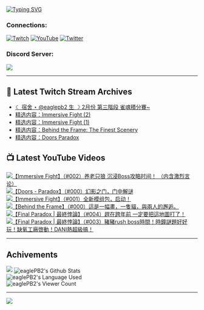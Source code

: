 <!--### Hello people, I'm EaglePB2 - The one who building something for fun 👋
Thank you for standby for this profile.   
The purpose of this profile is coming soon.   
You may come back later, as you wish if this readme.md is updated.   -->

<a href="https://git.io/typing-svg"><img src="https://readme-typing-svg.herokuapp.com?font=Fira+Code&duration=1000&pause=5000&vCenter=true&random=false&width=500&lines=%F0%9F%91%8B+Hello+Everyone%2C+I'm+EaglePB2.;%F0%9F%99%87+Thank+you+for+stopping+by+my+profile.+;%F0%9F%94%AD+%3D%3D%3D%3D+%F0%9F%94%AD;%F0%9F%91%8B+%E4%BD%A0%E5%A5%BD%EF%BC%8C%E6%AD%A1%E8%BF%8E%E4%BE%86%E5%88%B0%E6%88%91%E7%9A%84%E4%BB%A3%E7%A2%BC%E5%BA%AB%E3%80%82;%F0%9F%99%87+%E6%84%9F%E8%AC%9D%E5%89%8D%E4%BE%86%E5%8F%83%E8%A7%80%E5%B0%8F%E5%B1%8B+owo~" alt="Typing SVG" /></a>

### Connections:

[![Twitch](https://img.shields.io/badge/Twitch-9347FF?style=flat-square&logo=twitch&logoColor=white)](https://www.twitch.tv/eaglepb2)
[![YouTube](https://img.shields.io/badge/YouTube-%23FF0000.svg?style=flat-square&logo=YouTube&logoColor=white)](https://www.youtube.com/eaglepb2)
[![Twitter](https://img.shields.io/badge/Twitter-%231DA1F2.svg?style=flat-square&logo=Twitter&logoColor=white)](https://twitter.com/eaglepb2)

### Discord Server:

[![](https://invidget.switchblade.xyz/qKrub9b?theme=dark&language=ch)](https://discord.gg/qKrub9b)

---

## 👾 Latest Twitch Stream Archives
<!-- TWITCH:START -->
- [☾ 宿舍 ⋆ @eaglepb2 生 ☽ 2月份 第三階段 雀魂積分賽~](https://www.twitch.tv/videos/2385384554)
- [精选内容：Immersive Fight &lpar;2&rpar;](https://www.twitch.tv/videos/2385331042)
- [精选内容：Immersive Fight &lpar;1&rpar;](https://www.twitch.tv/videos/2385330928)
- [精选内容：Behind the Frame: The Finest Scenery](https://www.twitch.tv/videos/2385330820)
- [精选内容：Doors Paradox](https://www.twitch.tv/videos/2385330735)
<!-- TWITCH:END -->



## 📺 Latest YouTube Videos
<!-- YOUTUBE:START -->
<!-- YOUTUBE:END -->

<!-- BEGIN YOUTUBE-CARDS -->
<a href="https://www.youtube.com/watch?v=udyRDkGVdZg">
  <picture>
    <source media="(prefers-color-scheme: dark)" srcset="https://ytcards.demolab.com/?id=udyRDkGVdZg&title=%E3%80%90Immersive+Fight%E3%80%91%EF%BC%88%23002%EF%BC%89%E5%85%BB%E8%80%81%E5%8F%AA%E7%8B%BC+%E6%B2%89%E6%B5%B8Boss%E6%94%BB%E7%95%A5%E6%97%B6%E9%97%B4%EF%BC%81+%EF%BC%88%E5%86%85%E5%90%AB%E6%BF%80%E7%83%88%E8%A8%80%E8%AE%BA%EF%BC%89&lang=zh&timestamp=1739990727&background_color=%230d1117&title_color=%23ffffff&stats_color=%23dedede&max_title_lines=1&width=250&border_radius=5&duration=14155">
    <img src="https://ytcards.demolab.com/?id=udyRDkGVdZg&title=%E3%80%90Immersive+Fight%E3%80%91%EF%BC%88%23002%EF%BC%89%E5%85%BB%E8%80%81%E5%8F%AA%E7%8B%BC+%E6%B2%89%E6%B5%B8Boss%E6%94%BB%E7%95%A5%E6%97%B6%E9%97%B4%EF%BC%81+%EF%BC%88%E5%86%85%E5%90%AB%E6%BF%80%E7%83%88%E8%A8%80%E8%AE%BA%EF%BC%89&lang=zh&timestamp=1739990727&background_color=%23ffffff&title_color=%2324292f&stats_color=%2357606a&max_title_lines=1&width=250&border_radius=5&duration=14155" alt="【Immersive Fight】（#002）养老只狼 沉浸Boss攻略时间！ （内含激烈言论）" title="【Immersive Fight】（#002）养老只狼 沉浸Boss攻略时间！ （内含激烈言论）">
  </picture>
</a>
<a href="https://www.youtube.com/watch?v=tBXAMGMq3Kg">
  <picture>
    <source media="(prefers-color-scheme: dark)" srcset="https://ytcards.demolab.com/?id=tBXAMGMq3Kg&title=%E3%80%90Doors+-+Paradox%E3%80%91%EF%BC%88%23000%EF%BC%89%E5%B9%BB%E5%BD%B1%E4%B9%8B%E9%97%A8%EF%BC%8C%E9%97%A8%E4%B8%AD%E8%A7%A3%E8%B0%9C&lang=zh&timestamp=1739958309&background_color=%230d1117&title_color=%23ffffff&stats_color=%23dedede&max_title_lines=1&width=250&border_radius=5&duration=16658">
    <img src="https://ytcards.demolab.com/?id=tBXAMGMq3Kg&title=%E3%80%90Doors+-+Paradox%E3%80%91%EF%BC%88%23000%EF%BC%89%E5%B9%BB%E5%BD%B1%E4%B9%8B%E9%97%A8%EF%BC%8C%E9%97%A8%E4%B8%AD%E8%A7%A3%E8%B0%9C&lang=zh&timestamp=1739958309&background_color=%23ffffff&title_color=%2324292f&stats_color=%2357606a&max_title_lines=1&width=250&border_radius=5&duration=16658" alt="【Doors - Paradox】（#000）幻影之门，门中解谜" title="【Doors - Paradox】（#000）幻影之门，门中解谜">
  </picture>
</a>
<a href="https://www.youtube.com/watch?v=8-PRZmGgA0I">
  <picture>
    <source media="(prefers-color-scheme: dark)" srcset="https://ytcards.demolab.com/?id=8-PRZmGgA0I&title=%E3%80%90Immersive+Fight%E3%80%91%EF%BC%88%23001%EF%BC%89%E5%85%A8%E6%96%B0%E6%A8%A1%E7%BB%84%E5%8C%85%EF%BC%8C%E5%90%AF%E5%8A%A8%EF%BC%81&lang=zh&timestamp=1739822146&background_color=%230d1117&title_color=%23ffffff&stats_color=%23dedede&max_title_lines=1&width=250&border_radius=5&duration=27298">
    <img src="https://ytcards.demolab.com/?id=8-PRZmGgA0I&title=%E3%80%90Immersive+Fight%E3%80%91%EF%BC%88%23001%EF%BC%89%E5%85%A8%E6%96%B0%E6%A8%A1%E7%BB%84%E5%8C%85%EF%BC%8C%E5%90%AF%E5%8A%A8%EF%BC%81&lang=zh&timestamp=1739822146&background_color=%23ffffff&title_color=%2324292f&stats_color=%2357606a&max_title_lines=1&width=250&border_radius=5&duration=27298" alt="【Immersive Fight】（#001）全新模组包，启动！" title="【Immersive Fight】（#001）全新模组包，启动！">
  </picture>
</a>
<a href="https://www.youtube.com/watch?v=iV8rfFuPRW0">
  <picture>
    <source media="(prefers-color-scheme: dark)" srcset="https://ytcards.demolab.com/?id=iV8rfFuPRW0&title=%E3%80%90Behind+the+Frame%E3%80%91%EF%BC%88%23000%EF%BC%89%E9%80%99%E6%98%AF%E4%B8%80%E5%B9%85%E7%95%AB%EF%BC%8C%E4%B8%80%E9%9A%BB%E8%B2%93%EF%BC%8C%E8%88%87%E5%85%A9%E4%BA%BA%E7%9A%84%E9%82%82%E9%80%85%E3%80%82&lang=zh&timestamp=1739816476&background_color=%230d1117&title_color=%23ffffff&stats_color=%23dedede&max_title_lines=1&width=250&border_radius=5&duration=5035">
    <img src="https://ytcards.demolab.com/?id=iV8rfFuPRW0&title=%E3%80%90Behind+the+Frame%E3%80%91%EF%BC%88%23000%EF%BC%89%E9%80%99%E6%98%AF%E4%B8%80%E5%B9%85%E7%95%AB%EF%BC%8C%E4%B8%80%E9%9A%BB%E8%B2%93%EF%BC%8C%E8%88%87%E5%85%A9%E4%BA%BA%E7%9A%84%E9%82%82%E9%80%85%E3%80%82&lang=zh&timestamp=1739816476&background_color=%23ffffff&title_color=%2324292f&stats_color=%2357606a&max_title_lines=1&width=250&border_radius=5&duration=5035" alt="【Behind the Frame】（#000）這是一幅畫，一隻貓，與兩人的邂逅。" title="【Behind the Frame】（#000）這是一幅畫，一隻貓，與兩人的邂逅。">
  </picture>
</a>
<a href="https://www.youtube.com/watch?v=Pl1UE_JeAaI">
  <picture>
    <source media="(prefers-color-scheme: dark)" srcset="https://ytcards.demolab.com/?id=Pl1UE_JeAaI&title=%E3%80%90Final+Paradox+%7C+%E6%9C%80%E7%B5%82%E6%82%96%E8%AB%96%E3%80%91%EF%BC%88%23004%EF%BC%89%E8%B6%95%E5%9C%A8%E8%B7%A8%E5%B9%B4%E5%89%8D+%E4%B8%80%E5%AE%9A%E8%A6%81%E6%8A%8A%E9%80%99%E5%9C%B0%E5%9C%96%E6%89%93%E4%BA%86%EF%BC%81&lang=zh&timestamp=1735642050&background_color=%230d1117&title_color=%23ffffff&stats_color=%23dedede&max_title_lines=1&width=250&border_radius=5&duration=28430">
    <img src="https://ytcards.demolab.com/?id=Pl1UE_JeAaI&title=%E3%80%90Final+Paradox+%7C+%E6%9C%80%E7%B5%82%E6%82%96%E8%AB%96%E3%80%91%EF%BC%88%23004%EF%BC%89%E8%B6%95%E5%9C%A8%E8%B7%A8%E5%B9%B4%E5%89%8D+%E4%B8%80%E5%AE%9A%E8%A6%81%E6%8A%8A%E9%80%99%E5%9C%B0%E5%9C%96%E6%89%93%E4%BA%86%EF%BC%81&lang=zh&timestamp=1735642050&background_color=%23ffffff&title_color=%2324292f&stats_color=%2357606a&max_title_lines=1&width=250&border_radius=5&duration=28430" alt="【Final Paradox | 最終悖論】（#004）趕在跨年前 一定要把這地圖打了！" title="【Final Paradox | 最終悖論】（#004）趕在跨年前 一定要把這地圖打了！">
  </picture>
</a>
<a href="https://www.youtube.com/watch?v=4vbTQV5cSBk">
  <picture>
    <source media="(prefers-color-scheme: dark)" srcset="https://ytcards.demolab.com/?id=4vbTQV5cSBk&title=%E3%80%90Final+Paradox+%7C+%E6%9C%80%E7%B5%82%E6%82%96%E8%AB%96%E3%80%91%EF%BC%88%23003%EF%BC%89%E8%B1%AC%E8%B1%ACrush+boss%E6%99%82%E9%96%93%EF%BC%81%E6%99%82%E9%90%98%E8%AC%8E%E9%A1%8C%E5%A5%BD%E5%A5%BD%E7%8E%A9%EF%BC%81%E7%BC%BA%E6%B0%A7%E5%B7%A5%E5%BB%A0%E5%95%93%E5%8B%95%EF%BC%81DANI%E7%86%B1%E8%B6%85%E7%B4%9A%E6%90%9E%EF%BC%81&lang=zh&timestamp=1735564980&background_color=%230d1117&title_color=%23ffffff&stats_color=%23dedede&max_title_lines=1&width=250&border_radius=5&duration=25039">
    <img src="https://ytcards.demolab.com/?id=4vbTQV5cSBk&title=%E3%80%90Final+Paradox+%7C+%E6%9C%80%E7%B5%82%E6%82%96%E8%AB%96%E3%80%91%EF%BC%88%23003%EF%BC%89%E8%B1%AC%E8%B1%ACrush+boss%E6%99%82%E9%96%93%EF%BC%81%E6%99%82%E9%90%98%E8%AC%8E%E9%A1%8C%E5%A5%BD%E5%A5%BD%E7%8E%A9%EF%BC%81%E7%BC%BA%E6%B0%A7%E5%B7%A5%E5%BB%A0%E5%95%93%E5%8B%95%EF%BC%81DANI%E7%86%B1%E8%B6%85%E7%B4%9A%E6%90%9E%EF%BC%81&lang=zh&timestamp=1735564980&background_color=%23ffffff&title_color=%2324292f&stats_color=%2357606a&max_title_lines=1&width=250&border_radius=5&duration=25039" alt="【Final Paradox | 最終悖論】（#003）豬豬rush boss時間！時鐘謎題好好玩！缺氧工廠啓動！DANI熱超級搞！" title="【Final Paradox | 最終悖論】（#003）豬豬rush boss時間！時鐘謎題好好玩！缺氧工廠啓動！DANI熱超級搞！">
  </picture>
</a>
<!-- END YOUTUBE-CARDS -->

---

## Achivements
[![](https://github-profile-trophy.vercel.app/?username=eaglepb2&theme=monokai&no-bg=true&&title=Repositories,Issues,Commit,MultiLanguage)](https://github.com/anuraghazra/github-readme-stats)
<img align="center" alt="eaglePB2's Github Stats" src="https://github-readme-stats.vercel.app/api?username=eaglePB2&show_icons=true&hide_border=true&theme=merko" />
<br>
<img align="center" alt="eaglePB2's Language Used" src="https://github-readme-stats.vercel.app/api/top-langs/?username=eaglePB2&show_icons=true&hide_border=true&theme=merko&layout=compact&langs_count=8" />
<br>
<img align="center" alt="eaglePB2's Viewer Count" src="https://visitcount.itsvg.in/api?id=eaglepb2&label=Profile%20Views&color=3&icon=5&pretty=true" />

<hr>

<!-- RANDOMQUOTE:START -->
![](https://quotes-github-readme.vercel.app/api?type=horizontal&theme=merko)
<!-- RANDOMQUOTE:END -->


<!--
       _____   _   _   _____       _____   _   _   ____   
      |_   _| | | | | |  ___|     |  ___| | \ | | |  _  \  
        | |   | |_| | | |___      | |___  |  \| | | | | | 
        | |   |  _  | |  ___|     |  ___| |     | | | | | 
        | |   | | | | | |___      | |___  | |\  | | |_| | 
        |_|   |_| |_| |_____|     |_____| |_| \_| |____ / 
      
-->
